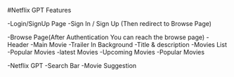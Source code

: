 



#Netflix GPT Features


-Login/SignUp Page
 -Sign In / Sign Up (Then redirect to Browse Page)



-Browse Page(After Authentication You can reach the browse page)
  -Header
  -Main Movie
   -Trailer In Background
   -Title & description
  -Movies List
    -Popular Movies 
    -latest Movies 
    -Upcoming Movies 
    -Popular Movies 

-Netflix GPT
   -Search Bar
   -Movie Suggestion
